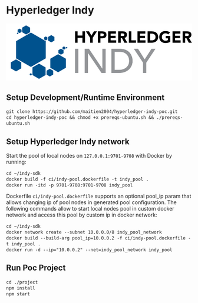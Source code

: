 # Hyperledger Indy
![logo](https://raw.githubusercontent.com/hyperledger/indy-node/master/collateral/logos/indy-logo.png)

## Setup Development/Runtime Environment
```
git clone https://github.com/maitien2004/hyperledger-indy-poc.git
cd hyperledger-indy-poc && chmod +x prereqs-ubuntu.sh && ./prereqs-ubuntu.sh
```

## Setup Hyperledger Indy network

Start the pool of local nodes on `127.0.0.1:9701-9708` with Docker by running:

```
cd ~/indy-sdk
docker build -f ci/indy-pool.dockerfile -t indy_pool .
docker run -itd -p 9701-9708:9701-9708 indy_pool
```

Dockerfile `ci/indy-pool.dockerfile` supports an optional pool_ip param that allows changing ip of pool nodes in generated pool configuration. The following commands allow to start local nodes pool in custom docker network and access this pool by custom ip in docker network:

 ```
 cd ~/indy-sdk
 docker network create --subnet 10.0.0.0/8 indy_pool_network
 docker build --build-arg pool_ip=10.0.0.2 -f ci/indy-pool.dockerfile -t indy_pool .
 docker run -d --ip="10.0.0.2" --net=indy_pool_network indy_pool
 ```
 
 ## Run Poc Project
 
 ```
cd ./project
npm install
npm start
```
